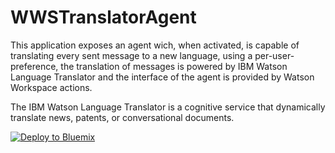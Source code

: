 # WWSTranslatorAgent

  This application exposes an agent wich, when activated, is capable of translating every sent message to a new language, using a per-user-preference, the translation of messages is powered by IBM Watson Language Translator and the interface of the agent is provided by Watson Workspace actions.
  
  The IBM Watson Language Translator is a cognitive service that dynamically translate news, patents, or conversational documents.

[![Deploy to Bluemix](https://bluemix.net/deploy/button.png)](https://bluemix.net/deploy?repository=https://github.com/leonjuan/WWSTranslatorAgent.git)